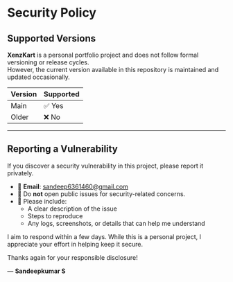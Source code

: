 # Security Policy

## Supported Versions

**XenzKart** is a personal portfolio project and does not follow formal versioning or release cycles.  
However, the current version available in this repository is maintained and updated occasionally.

| Version | Supported          |
| ------- | ------------------ |
| Main    | ✅ Yes              |
| Older   | ❌ No               |

---

## Reporting a Vulnerability

If you discover a security vulnerability in this project, please report it privately.

- 📧 **Email**: sandeep6361460@gmail.com
- 🐞 Do **not** open public issues for security-related concerns.
- 📩 Please include:
  - A clear description of the issue
  - Steps to reproduce
  - Any logs, screenshots, or details that can help me understand

I aim to respond within a few days. While this is a personal project, I appreciate your effort in helping keep it secure.

Thanks again for your responsible disclosure!

— **Sandeepkumar S**
